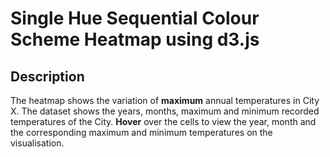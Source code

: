 # Single Hue Sequential Colour Scheme Heatmap using d3.js

## Description

The heatmap shows the variation of **maximum** annual temperatures in City X. The dataset shows the years, months, maximum and minimum recorded temperatures of the City. **Hover** over the cells to view the year, month and the corresponding maximum and minimum temperatures on the visualisation.
